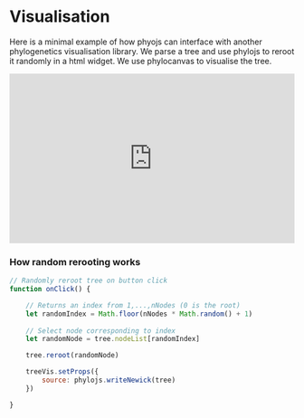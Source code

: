 # Visualisation

Here is a minimal example of how phyojs can interface with another phylogenetics visualisation library. We parse a tree and use phylojs to reroot it randomly in a html widget. We use phylocanvas to visualise the tree.

<iframe height="300" style="width: 100%;" scrolling="no" title="PhyloJS-paste-visualise-reroot" src="https://codepen.io/LeoFeatherstone/embed/yLrjLyL?default-tab=html%2Cresult&editable=true" frameborder="no" loading="lazy" allowtransparency="true" allowfullscreen="true">
  See the Pen <a href="https://codepen.io/LeoFeatherstone/pen/yLrjLyL">
  PhyloJS-paste-visualise-reroot</a> by Leo Featherstone (<a href="https://codepen.io/LeoFeatherstone">@LeoFeatherstone</a>)
  on <a href="https://codepen.io">CodePen</a>.
</iframe>

### How random rerooting works

```javaScript
// Randomly reroot tree on button click
function onClick() {

    // Returns an index from 1,...,nNodes (0 is the root)
    let randomIndex = Math.floor(nNodes * Math.random() + 1)
    
    // Select node corresponding to index
    let randomNode = tree.nodeList[randomIndex]

    tree.reroot(randomNode)

    treeVis.setProps({
        source: phylojs.writeNewick(tree)
    })

}
```
